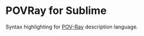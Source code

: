 # POVRay for Sublime

Syntax highlighting for [POV-Ray](http://www.povray.org) description language.
